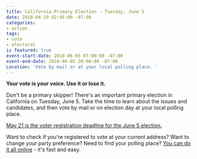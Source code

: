 ```yaml
---
title: California Primary Election - Tuesday, June 5
date: 2018-04-29 02:45:00 -07:00
categories:
- action
tags:
- vote
- electoral
is featured: true
event-start-date: 2018-06-05 07:00:00 -07:00
event-end-date: 2018-06-05 20:00:00 -07:00
Location: 'Vote by mail or at your local polling place. '
---
```


**Your vote is your voice. Use it or lose it.**

Don't be a primary skipper! There's an important primary election in California on Tuesday, June 5.  Take the time to learn about the issues and candidates, and then vote by mail or on election day at your local polling place.

[May 21 is the voter registration deadline for the June 5 election. ](https://registertovote.ca.gov/)

Want to check if you're registered to vote at your current address? Want to change your party preference? Need to find your polling place? [You can do it all online](https://voterstatus.sos.ca.gov/) - it's fast and easy. 
